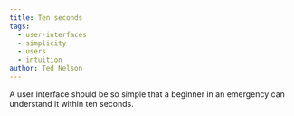 ```yaml
---
title: Ten seconds
tags:
  - user-interfaces
  - simplicity
  - users
  - intuition
author: Ted Nelson
---
```


A user interface should be so simple that a beginner in an emergency can understand it within ten seconds.
